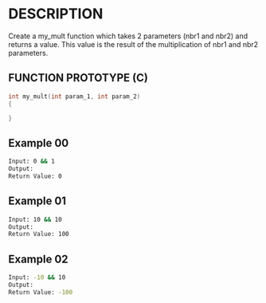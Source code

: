# DESCRIPTION

Create a my_mult function which takes 2 parameters (nbr1 and nbr2) and returns a value. This value is the result of the multiplication of nbr1 and nbr2 parameters.

## FUNCTION PROTOTYPE (C)

```c
int my_mult(int param_1, int param_2)
{

}
```

## Example 00
```bash
Input: 0 && 1
Output: 
Return Value: 0
```
## Example 01
```bash
Input: 10 && 10
Output: 
Return Value: 100
```
## Example 02
```bash
Input: -10 && 10
Output: 
Return Value: -100
```